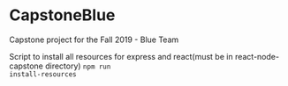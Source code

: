 # CapstoneBlue
Capstone project for the Fall 2019 - Blue Team

Script to install all resources for express and react(must be in react-node-capstone directory)
<code>npm run install-resources</code>
